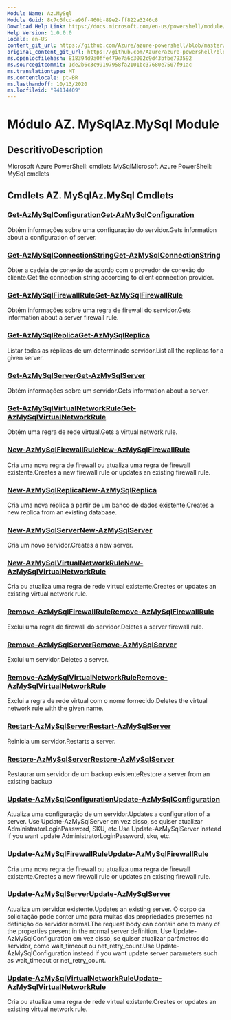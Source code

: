 ```yaml
---
Module Name: Az.MySql
Module Guid: 8c7c6fcd-a96f-460b-89e2-ff822a3246c8
Download Help Link: https://docs.microsoft.com/en-us/powershell/module/az.mysql
Help Version: 1.0.0.0
Locale: en-US
content_git_url: https://github.com/Azure/azure-powershell/blob/master/src/MySql/help/Az.MySql.md
original_content_git_url: https://github.com/Azure/azure-powershell/blob/master/src/MySql/help/Az.MySql.md
ms.openlocfilehash: 818394d9a0ffe479e7a6c3002c9d43bfbe793592
ms.sourcegitcommit: 1de2b6c3c99197958fa2101bc37680e7507f91ac
ms.translationtype: MT
ms.contentlocale: pt-BR
ms.lasthandoff: 10/13/2020
ms.locfileid: "94114409"
---
```

# <span data-ttu-id="f84c8-101">Módulo AZ. MySql</span><span class="sxs-lookup"><span data-stu-id="f84c8-101">Az.MySql Module</span></span>
## <span data-ttu-id="f84c8-102">Descritivo</span><span class="sxs-lookup"><span data-stu-id="f84c8-102">Description</span></span>
<span data-ttu-id="f84c8-103">Microsoft Azure PowerShell: cmdlets MySql</span><span class="sxs-lookup"><span data-stu-id="f84c8-103">Microsoft Azure PowerShell: MySql cmdlets</span></span>

## <span data-ttu-id="f84c8-104">Cmdlets AZ. MySql</span><span class="sxs-lookup"><span data-stu-id="f84c8-104">Az.MySql Cmdlets</span></span>
### [<span data-ttu-id="f84c8-105">Get-AzMySqlConfiguration</span><span class="sxs-lookup"><span data-stu-id="f84c8-105">Get-AzMySqlConfiguration</span></span>](Get-AzMySqlConfiguration.md)
<span data-ttu-id="f84c8-106">Obtém informações sobre uma configuração do servidor.</span><span class="sxs-lookup"><span data-stu-id="f84c8-106">Gets information about a configuration of server.</span></span>

### [<span data-ttu-id="f84c8-107">Get-AzMySqlConnectionString</span><span class="sxs-lookup"><span data-stu-id="f84c8-107">Get-AzMySqlConnectionString</span></span>](Get-AzMySqlConnectionString.md)
<span data-ttu-id="f84c8-108">Obter a cadeia de conexão de acordo com o provedor de conexão do cliente.</span><span class="sxs-lookup"><span data-stu-id="f84c8-108">Get the connection string according to client connection provider.</span></span>

### [<span data-ttu-id="f84c8-109">Get-AzMySqlFirewallRule</span><span class="sxs-lookup"><span data-stu-id="f84c8-109">Get-AzMySqlFirewallRule</span></span>](Get-AzMySqlFirewallRule.md)
<span data-ttu-id="f84c8-110">Obtém informações sobre uma regra de firewall do servidor.</span><span class="sxs-lookup"><span data-stu-id="f84c8-110">Gets information about a server firewall rule.</span></span>

### [<span data-ttu-id="f84c8-111">Get-AzMySqlReplica</span><span class="sxs-lookup"><span data-stu-id="f84c8-111">Get-AzMySqlReplica</span></span>](Get-AzMySqlReplica.md)
<span data-ttu-id="f84c8-112">Listar todas as réplicas de um determinado servidor.</span><span class="sxs-lookup"><span data-stu-id="f84c8-112">List all the replicas for a given server.</span></span>

### [<span data-ttu-id="f84c8-113">Get-AzMySqlServer</span><span class="sxs-lookup"><span data-stu-id="f84c8-113">Get-AzMySqlServer</span></span>](Get-AzMySqlServer.md)
<span data-ttu-id="f84c8-114">Obtém informações sobre um servidor.</span><span class="sxs-lookup"><span data-stu-id="f84c8-114">Gets information about a server.</span></span>

### [<span data-ttu-id="f84c8-115">Get-AzMySqlVirtualNetworkRule</span><span class="sxs-lookup"><span data-stu-id="f84c8-115">Get-AzMySqlVirtualNetworkRule</span></span>](Get-AzMySqlVirtualNetworkRule.md)
<span data-ttu-id="f84c8-116">Obtém uma regra de rede virtual.</span><span class="sxs-lookup"><span data-stu-id="f84c8-116">Gets a virtual network rule.</span></span>

### [<span data-ttu-id="f84c8-117">New-AzMySqlFirewallRule</span><span class="sxs-lookup"><span data-stu-id="f84c8-117">New-AzMySqlFirewallRule</span></span>](New-AzMySqlFirewallRule.md)
<span data-ttu-id="f84c8-118">Cria uma nova regra de firewall ou atualiza uma regra de firewall existente.</span><span class="sxs-lookup"><span data-stu-id="f84c8-118">Creates a new firewall rule or updates an existing firewall rule.</span></span>

### [<span data-ttu-id="f84c8-119">New-AzMySqlReplica</span><span class="sxs-lookup"><span data-stu-id="f84c8-119">New-AzMySqlReplica</span></span>](New-AzMySqlReplica.md)
<span data-ttu-id="f84c8-120">Cria uma nova réplica a partir de um banco de dados existente.</span><span class="sxs-lookup"><span data-stu-id="f84c8-120">Creates a new replica from an existing database.</span></span>

### [<span data-ttu-id="f84c8-121">New-AzMySqlServer</span><span class="sxs-lookup"><span data-stu-id="f84c8-121">New-AzMySqlServer</span></span>](New-AzMySqlServer.md)
<span data-ttu-id="f84c8-122">Cria um novo servidor.</span><span class="sxs-lookup"><span data-stu-id="f84c8-122">Creates a new server.</span></span>

### [<span data-ttu-id="f84c8-123">New-AzMySqlVirtualNetworkRule</span><span class="sxs-lookup"><span data-stu-id="f84c8-123">New-AzMySqlVirtualNetworkRule</span></span>](New-AzMySqlVirtualNetworkRule.md)
<span data-ttu-id="f84c8-124">Cria ou atualiza uma regra de rede virtual existente.</span><span class="sxs-lookup"><span data-stu-id="f84c8-124">Creates or updates an existing virtual network rule.</span></span>

### [<span data-ttu-id="f84c8-125">Remove-AzMySqlFirewallRule</span><span class="sxs-lookup"><span data-stu-id="f84c8-125">Remove-AzMySqlFirewallRule</span></span>](Remove-AzMySqlFirewallRule.md)
<span data-ttu-id="f84c8-126">Exclui uma regra de firewall do servidor.</span><span class="sxs-lookup"><span data-stu-id="f84c8-126">Deletes a server firewall rule.</span></span>

### [<span data-ttu-id="f84c8-127">Remove-AzMySqlServer</span><span class="sxs-lookup"><span data-stu-id="f84c8-127">Remove-AzMySqlServer</span></span>](Remove-AzMySqlServer.md)
<span data-ttu-id="f84c8-128">Exclui um servidor.</span><span class="sxs-lookup"><span data-stu-id="f84c8-128">Deletes a server.</span></span>

### [<span data-ttu-id="f84c8-129">Remove-AzMySqlVirtualNetworkRule</span><span class="sxs-lookup"><span data-stu-id="f84c8-129">Remove-AzMySqlVirtualNetworkRule</span></span>](Remove-AzMySqlVirtualNetworkRule.md)
<span data-ttu-id="f84c8-130">Exclui a regra de rede virtual com o nome fornecido.</span><span class="sxs-lookup"><span data-stu-id="f84c8-130">Deletes the virtual network rule with the given name.</span></span>

### [<span data-ttu-id="f84c8-131">Restart-AzMySqlServer</span><span class="sxs-lookup"><span data-stu-id="f84c8-131">Restart-AzMySqlServer</span></span>](Restart-AzMySqlServer.md)
<span data-ttu-id="f84c8-132">Reinicia um servidor.</span><span class="sxs-lookup"><span data-stu-id="f84c8-132">Restarts a server.</span></span>

### [<span data-ttu-id="f84c8-133">Restore-AzMySqlServer</span><span class="sxs-lookup"><span data-stu-id="f84c8-133">Restore-AzMySqlServer</span></span>](Restore-AzMySqlServer.md)
<span data-ttu-id="f84c8-134">Restaurar um servidor de um backup existente</span><span class="sxs-lookup"><span data-stu-id="f84c8-134">Restore a server from an existing backup</span></span>

### [<span data-ttu-id="f84c8-135">Update-AzMySqlConfiguration</span><span class="sxs-lookup"><span data-stu-id="f84c8-135">Update-AzMySqlConfiguration</span></span>](Update-AzMySqlConfiguration.md)
<span data-ttu-id="f84c8-136">Atualiza uma configuração de um servidor.</span><span class="sxs-lookup"><span data-stu-id="f84c8-136">Updates a configuration of a server.</span></span>
<span data-ttu-id="f84c8-137">Use Update-AzMySqlServer em vez disso, se quiser atualizar AdministratorLoginPassword, SKU, etc.</span><span class="sxs-lookup"><span data-stu-id="f84c8-137">Use Update-AzMySqlServer instead if you want update AdministratorLoginPassword, sku, etc.</span></span>

### [<span data-ttu-id="f84c8-138">Update-AzMySqlFirewallRule</span><span class="sxs-lookup"><span data-stu-id="f84c8-138">Update-AzMySqlFirewallRule</span></span>](Update-AzMySqlFirewallRule.md)
<span data-ttu-id="f84c8-139">Cria uma nova regra de firewall ou atualiza uma regra de firewall existente.</span><span class="sxs-lookup"><span data-stu-id="f84c8-139">Creates a new firewall rule or updates an existing firewall rule.</span></span>

### [<span data-ttu-id="f84c8-140">Update-AzMySqlServer</span><span class="sxs-lookup"><span data-stu-id="f84c8-140">Update-AzMySqlServer</span></span>](Update-AzMySqlServer.md)
<span data-ttu-id="f84c8-141">Atualiza um servidor existente.</span><span class="sxs-lookup"><span data-stu-id="f84c8-141">Updates an existing server.</span></span>
<span data-ttu-id="f84c8-142">O corpo da solicitação pode conter uma para muitas das propriedades presentes na definição do servidor normal.</span><span class="sxs-lookup"><span data-stu-id="f84c8-142">The request body can contain one to many of the properties present in the normal server definition.</span></span>
<span data-ttu-id="f84c8-143">Use Update-AzMySqlConfiguration em vez disso, se quiser atualizar parâmetros do servidor, como wait_timeout ou net_retry_count.</span><span class="sxs-lookup"><span data-stu-id="f84c8-143">Use Update-AzMySqlConfiguration instead if you want update server parameters such as wait_timeout or net_retry_count.</span></span>

### [<span data-ttu-id="f84c8-144">Update-AzMySqlVirtualNetworkRule</span><span class="sxs-lookup"><span data-stu-id="f84c8-144">Update-AzMySqlVirtualNetworkRule</span></span>](Update-AzMySqlVirtualNetworkRule.md)
<span data-ttu-id="f84c8-145">Cria ou atualiza uma regra de rede virtual existente.</span><span class="sxs-lookup"><span data-stu-id="f84c8-145">Creates or updates an existing virtual network rule.</span></span>

